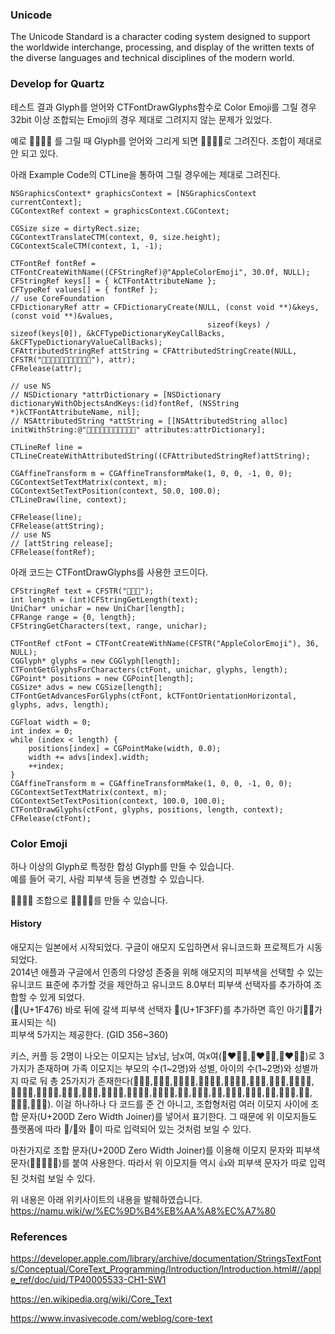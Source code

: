 ### Unicode
 The Unicode Standard is a character coding system designed to support the worldwide interchange, processing, and display of the written texts of the diverse languages and technical disciplines of the modern world.

### Develop for Quartz

테스트 결과 Glyph를 얻어와 CTFontDrawGlyphs함수로 Color Emoji를 그릴 경우 32bit 이상 조합되는 Emoji의 경우 제대로 그려지지 않는 문제가 있었다.

예로 👨‍👩‍👧‍👧 를 그릴 때 Glyph를 얻어와 그리게 되면 👨👩👧👧로 그려진다. 조합이 제대로 안 되고 있다.

아래 Example Code의 CTLine을 통하여 그릴 경우에는 제대로 그려진다.

```
NSGraphicsContext* graphicsContext = [NSGraphicsContext currentContext];
CGContextRef context = graphicsContext.CGContext;

CGSize size = dirtyRect.size;
CGContextTranslateCTM(context, 0, size.height);
CGContextScaleCTM(context, 1, -1);

CTFontRef fontRef = CTFontCreateWithName((CFStringRef)@"AppleColorEmoji", 30.0f, NULL);
CFStringRef keys[] = { kCTFontAttributeName };
CFTypeRef values[] = { fontRef };
// use CoreFoundation
CFDictionaryRef attr = CFDictionaryCreate(NULL, (const void **)&keys, (const void **)&values,
                                            sizeof(keys) / sizeof(keys[0]), &kCFTypeDictionaryKeyCallBacks, &kCFTypeDictionaryValueCallBacks);
CFAttributedStringRef attString = CFAttributedStringCreate(NULL, CFSTR("👨‍👩‍👧‍👧🇰🇷💪🏾👩🏿‍🦳"), attr);
CFRelease(attr);

// use NS
// NSDictionary *attrDictionary = [NSDictionary dictionaryWithObjectsAndKeys:(id)fontRef, (NSString *)kCTFontAttributeName, nil];
// NSAttributedString *attString = [[NSAttributedString alloc] initWithString:@"👨‍👩‍👧‍👧🇰🇷💪🏾👩🏿‍🦳" attributes:attrDictionary];

CTLineRef line = CTLineCreateWithAttributedString((CFAttributedStringRef)attString);

CGAffineTransform m = CGAffineTransformMake(1, 0, 0, -1, 0, 0);
CGContextSetTextMatrix(context, m);
CGContextSetTextPosition(context, 50.0, 100.0);
CTLineDraw(line, context);

CFRelease(line);
CFRelease(attString);
// use NS
// [attString release];
CFRelease(fontRef);
```

아래 코드는 CTFontDrawGlyphs를 사용한 코드이다.

```
CFStringRef text = CFSTR("👩🏿‍🦳");
int length = (int)CFStringGetLength(text);
UniChar* unichar = new UniChar[length];
CFRange range = {0, length};
CFStringGetCharacters(text, range, unichar);

CTFontRef ctFont = CTFontCreateWithName(CFSTR("AppleColorEmoji"), 36, NULL);
CGGlyph* glyphs = new CGGlyph[length];
CTFontGetGlyphsForCharacters(ctFont, unichar, glyphs, length);
CGPoint* positions = new CGPoint[length];
CGSize* advs = new CGSize[length];
CTFontGetAdvancesForGlyphs(ctFont, kCTFontOrientationHorizontal, glyphs, advs, length);

CGFloat width = 0;
int index = 0;
while (index < length) {
    positions[index] = CGPointMake(width, 0.0);
    width += advs[index].width;
    ++index;
}
CGAffineTransform m = CGAffineTransformMake(1, 0, 0, -1, 0, 0);
CGContextSetTextMatrix(context, m);
CGContextSetTextPosition(context, 100.0, 100.0);
CTFontDrawGlyphs(ctFont, glyphs, positions, length, context);
CFRelease(ctFont);
```

### Color Emoji
하나 이상의 Glyph로 특정한 합성 Glyph를 만들 수 있습니다.  
예를 들어 국기, 사람 피부색 등을 변경할 수 있습니다.

👨👩👧👧 조합으로 👨‍👩‍👧‍👧를 만들 수 있습니다.  

#### History

애모지는 일본에서 시작되었다. 구글이 애모지 도입하면서 유니코드화 프로젝트가 시동되었다.  
2014년 애플과 구글에서 인종의 다양성 존중을 위해 애모지의 피부색을 선택할 수 있는 유니코드 표준에 추가할 것을 제안하고 유니코드 8.0부터 피부색 선택자를 추가하여 조합할 수 있게 되었다.  
(👶(U+1F476) 바로 뒤에 갈색 피부색 선택자 🏿(U+1F3FF)를 추가하면 흑인 아기👶🏿가 표시되는 식)  
피부색 5가지는 제공한다. (GID 356~360)

키스, 커플 등 2명이 나오는 이모지는 남x남, 남x여, 여x여(👨‍❤️‍💋‍👨,👩‍❤️‍💋‍👨,👩‍❤️‍💋‍👩)로 3가지가 존재하며 가족 이모지는 부모의 수(1~2명)와 성별, 아이의 수(1~2명)와 성별까지 따로 둬 총 25가지가 존재한다(👨‍👩‍👦,👨‍👩‍👧,👨‍👩‍👧‍👦,👨‍👩‍👦‍👦,👨‍👩‍👧‍👧,👨‍👨‍👦,👨‍👨‍👧,👨‍👨‍👧‍👦,👨‍👨‍👦‍👦,👨‍👨‍👧‍👧,👩‍👩‍👦,👩‍👩‍👧,👩‍👩‍👧‍👦,👩‍👩‍👦‍👦,👩‍👩‍👧‍👧,👨‍👦,👨‍👦‍👦,👨‍👧,👨‍👧‍👦,👨‍👧‍👧,👩‍👦,👩‍👦‍👦,👩‍👧,👩‍👧‍👦,👩‍👧‍👧). 이걸 하나하나 다 코드를 준 건 아니고, 조합형처럼 여러 이모지 사이에 조합 문자(U+200D Zero Width Joiner)를 넣어서 표기한다. 그 때문에 위 이모지들도 플랫폼에 따라 👨/👩와 🍳이 따로 입력되어 있는 것처럼 보일 수 있다.

마찬가지로 조합 문자(U+200D Zero Width Joiner)를 이용해 이모지 문자와 피부색 문자(🏻🏼🏽🏾🏿)를 붙여 사용한다. 따라서 위 이모지들 역시 👍와 피부색 문자가 따로 입력된 것처럼 보일 수 있다.

위 내용은 아래 위키사이트의 내용을 발췌하였습니다.  
https://namu.wiki/w/%EC%9D%B4%EB%AA%A8%EC%A7%80

### References

https://developer.apple.com/library/archive/documentation/StringsTextFonts/Conceptual/CoreText_Programming/Introduction/Introduction.html#//apple_ref/doc/uid/TP40005533-CH1-SW1

https://en.wikipedia.org/wiki/Core_Text

https://www.invasivecode.com/weblog/core-text
